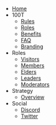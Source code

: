 - [Home](README.md)
- 100T
    - [Rules](racf/rules.md)
    - [Roles](racf/roles.md)
    - [Benefits](racf/Benefits.md)
    - [FAQ](racf/faq.md)
    - [Branding](racf/branding.md)
- Roles
    - [Visitors](visitors.md)
    - [Members](members.md)
    - [Elders](elders.md)
    - [Leaders](leaders.md)
    - [Moderators](mods.md)
- Strategy
    - [Overview](strategy.md)
- Social
    - [Discord](http://discord.gg/100t)
    - [Twitter](http://twitter.com/RedditAlpha)
